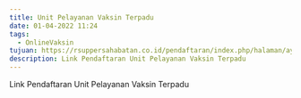 ```yaml
---
title: Unit Pelayanan Vaksin Terpadu
date: 01-04-2022 11:24
tags:
  - OnlineVaksin
tujuan: https://rsuppersahabatan.co.id/pendaftaran/index.php/halaman/ayovaksin
description: Link Pendaftaran Unit Pelayanan Vaksin Terpadu
---
```

Link Pendaftaran Unit Pelayanan Vaksin Terpadu